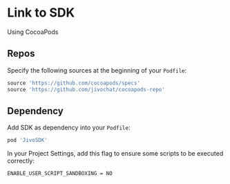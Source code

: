 # Link to SDK

Using CocoaPods

## Repos

Specify the following sources at the beginning of your `Podfile`:

```ruby
source 'https://github.com/cocoapods/specs' 
source 'https://github.com/jivochat/cocoapods-repo'
```

## Dependency

Add SDK as dependency into your `Podfile`:
```ruby
pod 'JivoSDK'
```

In your Project Settings, add this flag to ensure some scripts to be executed correctly:
```
ENABLE_USER_SCRIPT_SANDBOXING = NO
```
